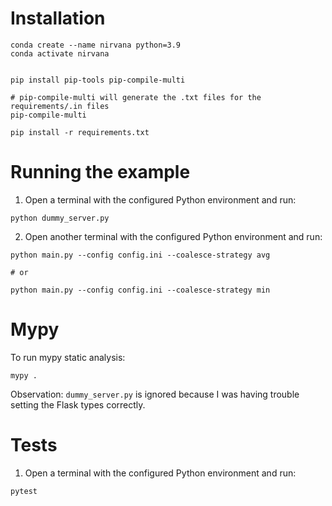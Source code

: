 # Installation 

```shell
conda create --name nirvana python=3.9
conda activate nirvana

 
pip install pip-tools pip-compile-multi

# pip-compile-multi will generate the .txt files for the requirements/.in files
pip-compile-multi

pip install -r requirements.txt
```


# Running the example


1. Open a terminal with the configured Python environment and run:
```shell
python dummy_server.py 
```

2. Open another terminal with the configured Python environment and run:
```shell
python main.py --config config.ini --coalesce-strategy avg

# or

python main.py --config config.ini --coalesce-strategy min
```


# Mypy

To run mypy static analysis:

```shell
mypy .
```

Observation: `dummy_server.py` is ignored because I was having trouble setting the Flask types correctly.


# Tests

1. Open a terminal with the configured Python environment and run:
```shell
pytest 
```
